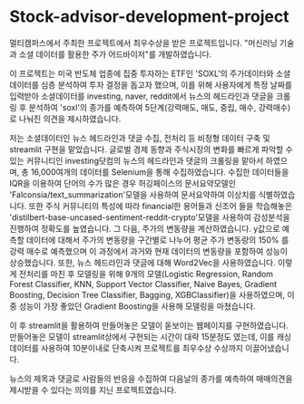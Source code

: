 # Stock-advisor-development-project

멀티캠퍼스에서 주최한 프로젝트에서 최우수상을 받은 프로젝트입니다. "머신러닝 기술과 소셜 데이터를 활용한 주가 어드바이저"를 개발하였습니다.

이 프로젝트는 미국 반도체 업종에 집중 투자하는 ETF인 'SOXL'의 주가데이터와 소셜데이터를 심층 분석하여 투자 결정을 돕고자 했으며, 이를 위해 사용자에게 특정 날짜를 입력받아 소셜데이터를 investing, naver, reddit에서 뉴스의 헤드라인과 댓글을 크롤링 후 분석하여 'soxl'의 종가를 예측하여 5단계(강력매도, 매도, 중립, 매수, 강력매수)로 나눠진 의견을 제시하였습니다. 

저는 소셜데이터인 뉴스 헤드라인과 댓글 수집, 전처리 등 비정형 데이터 구축 및 streamlit 구현을 맡았습니다. 글로벌 경제 동향과 주식시장의 변화를 빠르게 파악할 수 있는 커뮤니티인 investing닷컴의 뉴스의 헤드라인과 댓글의 크롤링을 맡아서 하였으며, 총 16,000여개의 데이터를 Selenium을 통해 수집하였습니다. 수집한 데이터들을 IQR을 이용하여 단어의 수가 많은 경우 허깅페이스의 문서요약모델인 'Falconsia/text_summarization'모델을 사용하여 문서요약하여 이상치를 식별하였습니다. 또한 주식 커뮤니티의 특성에 따라 financial한 용어들과 신조어 들을 학습해놓은 'distilbert-base-uncased-sentiment-reddit-crypto'모델을 사용하여 감성분석을 진행하여 정확도를 높였습니다. 그 다음, 주가의 변동량을 계산하였습니다. y값으로 예측할 데이터에 대해서 주가의 변동량을 구간별로 나누어 평균 주가 변동량의 150% 를 강력 매수로 예측했으며 이 과정에서 과거와 현재 데이터의 변동량을 포함하여 성능이 상승했습니다. 또한, 뉴스 헤드라인과 댓글에 대해 Word2Vec을 사용하였습니다. 이렇게 전처리를 마친 후 모델링을 위해 9개의 모델(Logistic Regression, Random Forest Classifier, KNN, Support Vector Classifier, Naive Bayes, Gradient Boosting, Decision Tree Classifier, Bagging, XGBClassifier)을 사용하였으며, 이 중 성능이 가장 좋았던 Gradient Boosting을 사용해 모델링을 마쳤습니다.

이 후 streamlit을 활용하여 만들어놓은 모델이 돋보이는 웹페이지를 구현하였습니다. 만들어놓은 모델이 streamlit상에서 구현되는 시간이 대략 15분정도 였는데, 이를 캐싱데이터를 사용하여 10분이내로 단축시켜 프로젝트를 최우수상 수상까지 이끌어냈습니다.

뉴스의 제목과 댓글로 사람들의 반응을 수집하여 다음날의 종가를 예측하여 매매의견을 제시받을 수 있다는 의의를 지닌 프로젝트였습니다.
